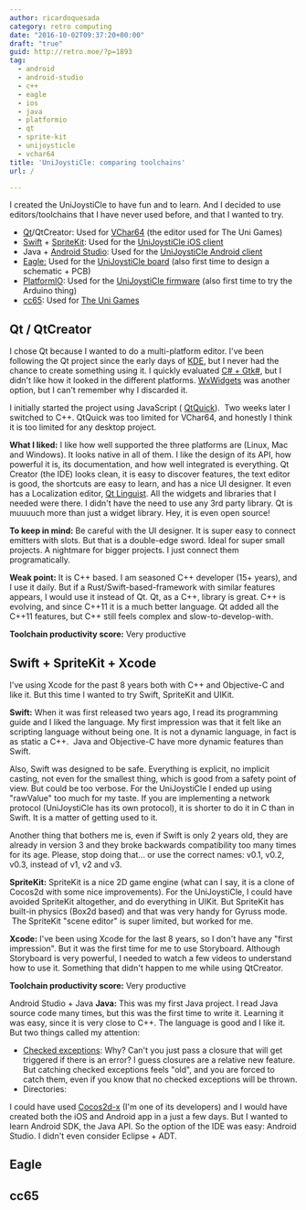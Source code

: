 ```yaml
---
author: ricardoquesada
category: retro computing
date: "2016-10-02T09:37:20+00:00"
draft: "true"
guid: http://retro.moe/?p=1893
tag:
  - android
  - android-studio
  - c++
  - eagle
  - ios
  - java
  - platformio
  - qt
  - sprite-kit
  - unijoysticle
  - vchar64
title: 'UniJoystiCle: comparing toolchains'
url: /

---
```

I created the UniJoystiCle to have fun and to learn. And I decided to use editors/toolchains that I have never used before, and that I wanted to try.

- [Qt](https://www.qt.io/developers/)/QtCreator: Used for [VChar64](https://github.com/ricardoquesada/vchar64) (the editor used for The Uni Games)
- [Swift](https://developer.apple.com/library/content/documentation/Swift/Conceptual/Swift_Programming_Language/) + [SpriteKit](https://developer.apple.com/library/content/documentation/GraphicsAnimation/Conceptual/SpriteKit_PG/Introduction/Introduction.html): Used for the [UniJoystiCle iOS client](https://itunes.apple.com/us/app/unijoysticle-controller/id1130131741?mt=8)
- Java + [Android Studio](https://developer.android.com/studio/index.html): Used for the [UniJoystiCle Android client](https://play.google.com/store/apps/details?id=moe.retro.unijoysticle&hl=en)
- [Eagle:](https://oshpark.com/shared_projects/JTZ3EO66) Used for the [UniJoystiCle board](https://github.com/ricardoquesada/unijoysticle) (also first time to design a schematic + PCB)
- [PlatformIO](http://platformio.org/): Used for the [UniJoystiCle firmware](https://github.com/ricardoquesada/unijoysticle) (also first time to try the Arduino thing)
- [cc65](http://cc65.github.io/cc65/): Used for [The Uni Games](https://github.com/ricardoquesada/c64-the-uni-games)

## Qt / QtCreator

I chose Qt because I wanted to do a multi-platform editor. I've been following the Qt project since the early days of [KDE](https://www.kde.org/), but I never had the chance to create something using it. I quickly evaluated [C# + Gtk#](http://www.mono-project.com/docs/gui/gtksharp/), but I didn't like how it looked in the different platforms. [WxWidgets](https://www.wxwidgets.org/) was another option, but I can't remember why I discarded it.

I initially started the project using JavaScript ( [QtQuick](http://doc.qt.io/qt-5/qtquick-index.html)).  Two weeks later I switched to C++. QtQuick was too limited for VChar64, and honestly I think it is too limited for any desktop project.

**What I liked:** I like how well supported the three platforms are (Linux, Mac and Windows). It looks native in all of them. I like the design of its API, how powerful it is, its documentation, and how well integrated is everything. Qt Creator (the IDE) looks clean, it is easy to discover features, the text editor is good, the shortcuts are easy to learn, and has a nice UI designer. It even has a Localization editor, [Qt Linguist](http://doc.qt.io/qt-5/qtlinguist-index.html). All the widgets and libraries that I needed were there. I didn't have the need to use any 3rd party library. Qt is muuuuch more than just a widget library. Hey, it is even open source!

**To keep in mind:** Be careful with the UI designer. It is super easy to connect emitters with slots. But that is a double-edge sword. Ideal for super small projects. A nightmare for bigger projects. I just connect them programatically.

**Weak point:** It is C++ based. I am seasoned C++ developer (15+ years), and I use it daily. But if a Rust/Swift-based-framework with similar features appears, I would use it instead of Qt. Qt, as a C++, library is great. C++ is evolving, and since C++11 it is a much better language. Qt added all the C++11 features, but C++ still feels complex and slow-to-develop-with.

**Toolchain productivity score:** Very productive

## Swift + SpriteKit + Xcode

I've using Xcode for the past 8 years both with C++ and Objective-C and like it. But this time I wanted to try Swift, SpriteKit and UIKit.

**Swift:** When it was first released two years ago, I read its programming guide and I liked the language. My first impression was that it felt like an scripting language without being one. It is not a dynamic language, in fact is as static a C++.  Java and Objective-C have more dynamic features than Swift.

Also, Swift was designed to be safe. Everything is explicit, no implicit casting, not even for the smallest thing, which is good from a safety point of view. But could be too verbose. For the UniJoystiCle I ended up using "rawValue" too much for my taste. If you are implementing a network protocol (UniJoystiCle has its own protocol), it is shorter to do it in C than in Swift. It is a matter of getting used to it.

Another thing that bothers me is, even if Swift is only 2 years old, they are already in version 3 and they broke backwards compatibility too many times for its age. Please, stop doing that... or use the correct names: v0.1, v0.2, v0.3, instead of v1, v2 and v3.

**SpriteKit:** SpriteKit is a nice 2D game engine (what can I say, it is a clone of Cocos2d with some nice improvements). For the UniJoystiCle, I could have avoided SpriteKit altogether, and do everything in UIKit. But SpriteKit has built-in physics (Box2d based) and that was very handy for Gyruss mode.  The SpriteKit "scene editor" is super limited, but worked for me.

**Xcode:** I've been using Xcode for the last 8 years, so I don't have any "first impression". But it was the first time for me to use Storyboard. Although Storyboard is very powerful, I needed to watch a few videos to understand how to use it. Something that didn't happen to me while using QtCreator.

**Toolchain productivity score:** Very productive

Android Studio + Java **Java:** This was my first Java project. I read Java source code many times, but this was the first time to write it. Learning it was easy, since it is very close to C++. The language is good and I like it. But two things called my attention:

- [Checked exceptions](http://www.javapractices.com/topic/TopicAction.do?Id=129): Why? Can't you just pass a closure that will get triggered if there is an error? I guess closures are a relative new feature. But catching checked exceptions feels "old", and you are forced to catch them, even if you know that no checked exceptions will be thrown.
- Directories:

I could have used [Cocos2d-x](http://cocos2d-x.org/) (I'm one of its developers) and I would have created both the iOS and Android app in a just a few days. But I wanted to learn Android SDK, the Java API. So the option of the IDE was easy: Android Studio. I didn't even consider Eclipse + ADT.

## Eagle

## cc65
